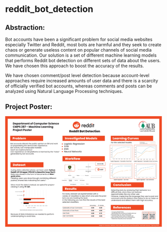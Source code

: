 # reddit_bot_detection

## Abstraction:
Bot accounts have been a significant problem for social media websites especially Twitter and Reddit, most bots are harmful and they seek to create chaos or generate useless content on popular channels of social media communication. Our solution is a set of different machine learning models that performs Reddit bot detection on different sets of data about the users. We have chosen this approach to boost the accuracy of the results.


We have chosen comment/post level detection because account-level approaches require increased amounts of user data and there is a scarcity of officially verified bot accounts, whereas comments and posts can be analyzed using Natural Language Processing techniques.

## Project Poster:

<img src="Project_Poster.jpg" />